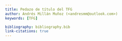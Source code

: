 ```yaml
---
title: Pedazo de título del TFG
author: Andrés Millán Muñoz (<andresmm@outlook.com>)
keywords: [TFG]

bibliography: bibliography.bib
link-citations: true
---
```

